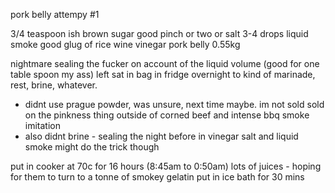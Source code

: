 pork belly attempy #1

3/4 teaspoon ish brown sugar
good pinch or two or salt
3-4 drops liquid smoke
good glug of rice wine vinegar
pork belly 0.55kg

nightmare sealing the fucker on account of the liquid volume (good for one table spoon my ass)
left sat in bag in fridge overnight to kind of marinade, rest, brine, whatever.
- didnt use prague powder, was unsure, next time maybe. im not sold sold on the pinkness thing outside of corned beef and intense bbq smoke imitation
- also didnt brine - sealing the night before in vinegar salt and liquid smoke might do the trick though

put in cooker at 70c for 16 hours (8:45am to 0:50am)
lots of juices - hoping for them to turn to a tonne of smokey gelatin
put in ice bath for 30 mins

